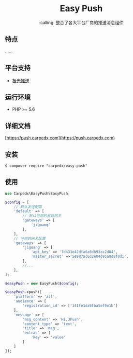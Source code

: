 <h1 align="center">Easy Push</h1>

<p align="center">:calling: 整合了各大平台厂商的推送消息组件</p>


## 特点

......

## 平台支持

- [极光推送](https://docs.jiguang.cn/jpush)

## 运行环境

- PHP >= 5.6

## 详细文档

[https://push.carpedx.com](https://push.carpedx.com)

## 安装

```shell
$ composer require "carpedx/easy-push"
```

## 使用

```php
use Carpedx\EasyPush\EasyPush;

$config = [
    // 默认发送配置
    'default' => [
        // 默认可用的发送网关
        'gateways' => [
            'jiguang'
        ],
    ],
    // 可用的网关配置
    'gateways' => [
        'jiguang' => [
            'api_key' => '7d431e42dfa6a6d693ac2d04',
            'master_secret' =>'5e987ac6d2e04d95a9d8f0d1',
        ],
        //...
    ],
];

$easyPush = new EasyPush($config);

$easyPush->push([
    'platform' => 'all',
    'audience' => [
        'registration_id' => ['141fe1da9fba5ef9e1b']
    ],
    'message' => [
        'msg_content' => 'Hi,JPush',
        'content_type' => 'text',
        'title' => 'msg',
        'extras' => [
            'key' => 'value'
        ]
    ]
]);
```
